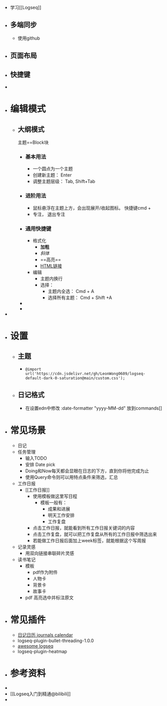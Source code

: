 - 学习[[Logseq]]
- ## 多端同步
	- 使用github
- ## 页面布局
- ## 快捷键
-
- # 编辑模式
	- ## 大纲模式
	  主题==Block块
		- ### 基本用法
			- 一个圆点为一个主题
			- 创建新主题： Enter
			- 调整主题层级： Tab, Shift+Tab
		- ### 进阶用法
			- 鼠标悬浮在主题上方，会出现展开/收起图标。 快捷键cmd +
			- 专注， 退出专注
		- ### 通用快捷键
			- 格式化
				- **加粗**
				- _斜体_
				- ==高亮==
				- [HTML链接](http://baidu.com)
			- 编辑
				- 主题内换行
				- 选择：
					- 主题内全选： Cmd + A
					- 选择所有主题： Cmd + Shift +A
		-
		-
-
- # 设置
	- ## 主题
		- ```
		  @import url('https://cdn.jsdelivr.net/gh/LeonWong0609/logseq-default-dark-0-saturation@main/custom.css');
		  ```
	- ## 日记格式
		- 在设置edn中修改
		  :date-formatter "yyyy-MM-dd"
		  放到commands[]
- # 常见场景
	- 日记
	- 任务管理
		- 输入TODO
		- 安排 Date pick
		- Doing和Now每天都会显眼在日志的下方，直到你将他完成为止
		- 使用Query命令则可以用特点条件来筛选，汇总
	- 工作日报
		- [[工作日报]]
			- 使用模板做这里写日程
				- 模板一般有：
					- 成果和进展
					- 明天工作安排
					- 工作复盘
			- 点击工作日报，就能看到所有工作日报关键词的内容
			- 点击工作复盘，就可以把工作复盘从所有的工作日报中筛选出来
			- 若能做工作日报后面加上week标签，就能根据这个写周报
	- 记录灵感
		- 用双向链接串联碎片灵感
	- 读书笔记
		- 模板
			- pdf作为附件
			- 人物卡
			- 背景卡
			- 故事卡
		- pdf 高亮选中并标注原文
- # 常见插件
	- [日记日历 journals calendar](https://github.com/xyhp915/logseq-journals-calendar/releases/tag/0.10.0)
	- logseq-plugin-bullet-threading-1.0.0
	- [awesome logseq](https://hub.fastgit.org/logseq/awesome-logseq)
	- logseq-plugin-heatmap
- # 参考资料
-
- [[Logseq入门到精通@bilibili]]
-